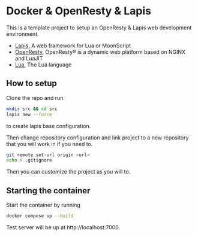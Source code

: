 # Docker & OpenResty & Lapis
This is a template project to setup an OpenResty & Lapis web development environment.

 - [Lapis](http://leafo.net/lapis), A web framework for Lua or MoonScript
 - [OpenResty](https://openresty.org), OpenResty® is a dynamic web platform based on NGINX and LuaJIT
 - [Lua](https://www.lua.org), The Lua language

## How to setup
Clone the repo and run
```bash
mkdir src && cd src
lapis new --force
```
to create lapis base configuration.

Then change repository configuration and link project to a new repository that you will work in if you need to.
```bash
git remote set-url origin <url>
echo > .gitignore
```

Then you can customize the project as you will to.

## Starting the container
Start the container by running
```bash
docker compose up --build
```
Test server will be up at http://localhost:7000.
